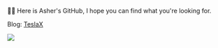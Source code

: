 👏🏼 Here is Asher's GitHub, I hope you can find what you're looking for.

Blog: [TeslaX](https://ltp19930730.github.io/)

![](https://raw.githubusercontent.com/ltp19930730/Githubping/main/assets/github-contribution-grid-snake.svg)




